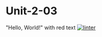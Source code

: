 # Unit-2-03
"Hello, World!" with red text
 [![linter](https://github.com/Monica-McFaul/Unit-2-03/workflows/linter/badge.svg)](https://github.com/marketplace/actions/super-linter)       
